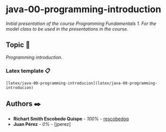 # java-00-programming-introduction

_Initial presentation of the course Programming Fundamentals 1. For the model class to be used in the presentations in the course._

## Topic 🚀

_Programming introduction._

### Latex template 📋

```
[latex/java-00-programming-introducion](latex/java-00-programming-introducion)
```


## Authors ✒️

* **Richart Smith Escobedo Quispe** - *100%* - [rescobedoq](https://github.com/rescobedoq)
* **Juan Pérez** - *0%* - [jperez]
